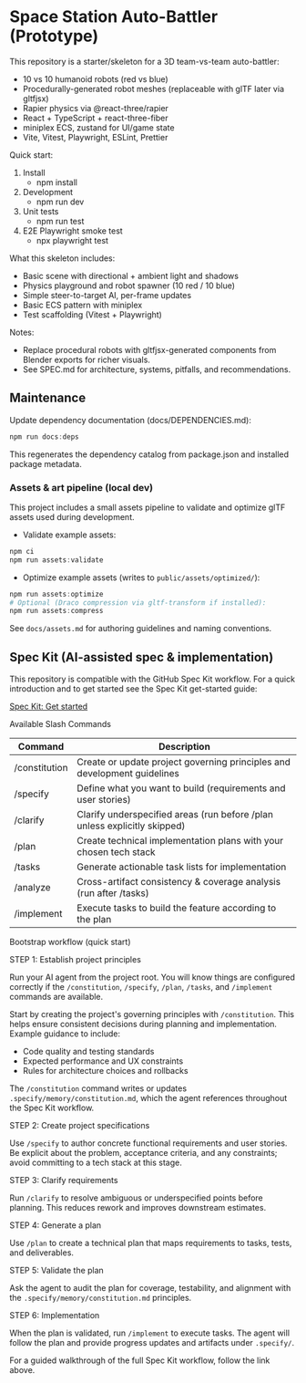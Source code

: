 # Space Station Auto-Battler (Prototype)

This repository is a starter/skeleton for a 3D team-vs-team auto-battler:

- 10 vs 10 humanoid robots (red vs blue)
- Procedurally-generated robot meshes (replaceable with glTF later via gltfjsx)
- Rapier physics via @react-three/rapier
- React + TypeScript + react-three-fiber
- miniplex ECS, zustand for UI/game state
- Vite, Vitest, Playwright, ESLint, Prettier

Quick start:

1. Install
   - npm install
2. Development
   - npm run dev
3. Unit tests
   - npm run test
4. E2E Playwright smoke test
   - npx playwright test

What this skeleton includes:

- Basic scene with directional + ambient light and shadows
- Physics playground and robot spawner (10 red / 10 blue)
- Simple steer-to-target AI, per-frame updates
- Basic ECS pattern with miniplex
- Test scaffolding (Vitest + Playwright)

Notes:

- Replace procedural robots with gltfjsx-generated components from Blender exports for richer visuals.
- See SPEC.md for architecture, systems, pitfalls, and recommendations.

## Maintenance

Update dependency documentation (docs/DEPENDENCIES.md):

```powershell
npm run docs:deps
```

This regenerates the dependency catalog from package.json and installed package metadata.

### Assets & art pipeline (local dev)

This project includes a small assets pipeline to validate and optimize glTF assets used during development.

- Validate example assets:

```powershell
npm ci
npm run assets:validate
```

- Optimize example assets (writes to `public/assets/optimized/`):

```powershell
npm run assets:optimize
# Optional (Draco compression via gltf-transform if installed):
npm run assets:compress
```

See `docs/assets.md` for authoring guidelines and naming conventions.

## Spec Kit (AI-assisted spec & implementation)

This repository is compatible with the GitHub Spec Kit workflow. For a quick introduction and
to get started see the Spec Kit get-started guide:

[Spec Kit: Get started](https://github.com/github/spec-kit?tab=readme-ov-file#-get-started)

Available Slash Commands

| Command | Description |
|---|---|
| /constitution | Create or update project governing principles and development guidelines |
| /specify | Define what you want to build (requirements and user stories) |
| /clarify | Clarify underspecified areas (run before /plan unless explicitly skipped) |
| /plan | Create technical implementation plans with your chosen tech stack |
| /tasks | Generate actionable task lists for implementation |
| /analyze | Cross-artifact consistency & coverage analysis (run after /tasks) |
| /implement | Execute tasks to build the feature according to the plan |

Bootstrap workflow (quick start)

STEP 1: Establish project principles

Run your AI agent from the project root. You will know things are configured correctly if the
`/constitution`, `/specify`, `/plan`, `/tasks`, and `/implement` commands are available.

Start by creating the project's governing principles with `/constitution`. This helps ensure
consistent decisions during planning and implementation. Example guidance to include:

- Code quality and testing standards
- Expected performance and UX constraints
- Rules for architecture choices and rollbacks

The `/constitution` command writes or updates `.specify/memory/constitution.md`, which the agent
references throughout the Spec Kit workflow.

STEP 2: Create project specifications

Use `/specify` to author concrete functional requirements and user stories. Be explicit about
the problem, acceptance criteria, and any constraints; avoid committing to a tech stack at this
stage.

STEP 3: Clarify requirements

Run `/clarify` to resolve ambiguous or underspecified points before planning. This reduces
rework and improves downstream estimates.

STEP 4: Generate a plan

Use `/plan` to create a technical plan that maps requirements to tasks, tests, and deliverables.

STEP 5: Validate the plan

Ask the agent to audit the plan for coverage, testability, and alignment with the
`.specify/memory/constitution.md` principles.

STEP 6: Implementation

When the plan is validated, run `/implement` to execute tasks. The agent will follow the plan
and provide progress updates and artifacts under `.specify/`.

For a guided walkthrough of the full Spec Kit workflow, follow the link above.

